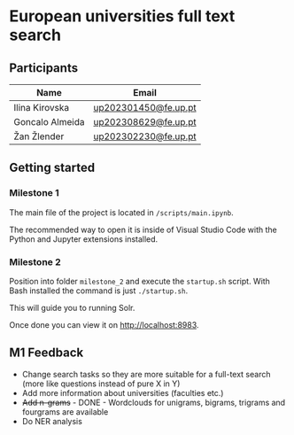 # European universities full text search

## Participants

| Name            | Email                |
| --------------- | -------------------- |
| Ilina Kirovska  | up202301450@fe.up.pt |
| Goncalo Almeida | up202308629@fe.up.pt |
| Žan Žlender     | up202302230@fe.up.pt |

## Getting started

### Milestone 1

The main file of the project is located in `/scripts/main.ipynb`.

The recommended way to open it is inside of Visual Studio Code with the Python and Jupyter extensions installed.

### Milestone 2

Position into folder `milestone_2` and execute the `startup.sh` script. With Bash installed the command is just `./startup.sh`.

This will guide you to running Solr.

Once done you can view it on [http://localhost:8983](http://localhost:8983).

## M1 Feedback

- Change search tasks so they are more suitable for a full-text search (more like questions instead of pure X in Y)
- Add more information about universities (faculties etc.)
- ~~Add n-grams~~ - DONE - Wordclouds for unigrams, bigrams, trigrams and fourgrams are available
- Do NER analysis
